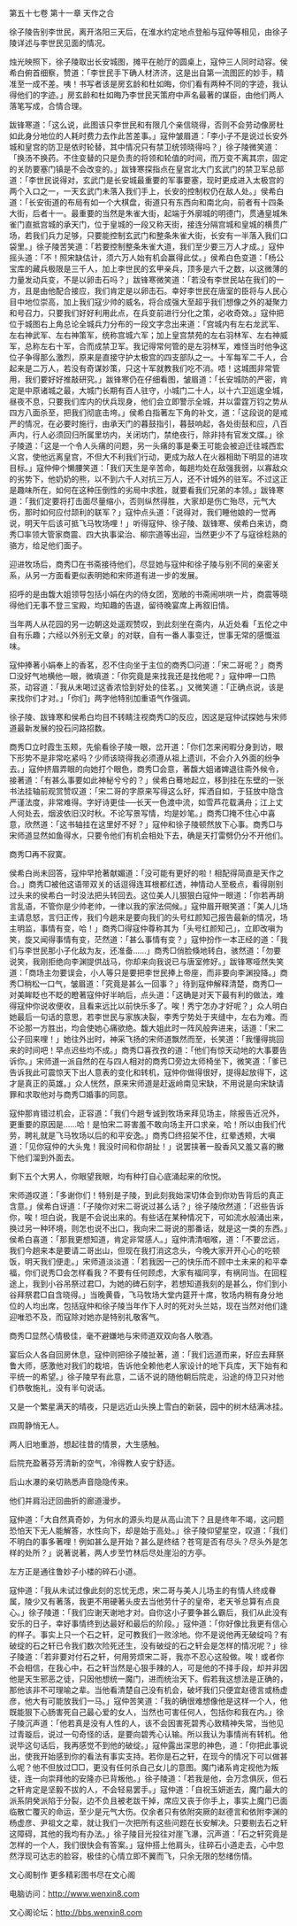 第五十七卷 第十一章 天作之合

徐子陵告别李世民，离开洛阳三天后，在淮水约定地点登船与寇仲等相见，由徐子陵详述与李世民见面的情况。

烛光映照下，徐子陵取出长安城图，摊平在舱厅的圆桌上，寇仲三人同时动容。侯希白俯首细察，赞道：「李世民手下确人材济济，这是出自第一流图匠的妙手，精准至一成不差。咦！书写者该是房玄龄和杜如晦，你们看有两种不同的字迹，我认得他们的字迹。」房玄龄和杜如晦乃李世民天策府中声名最著的谋臣，由他们两人落笔写成，合情合理。

跋锋寒道：「这么说，此图该只李世民和有限几个亲信晓得，否则不会劳动像房杜如此身分地位的人耗时费力去作此苦差事。」寇仲皱眉道：「李小子不是说过长安外城和皇宫的防卫是依时轮替，其中情况只有禁卫统领晓得吗？」徐子陵微笑道：「换汤不换药。不住变替的只是负责的将领和轮值的时间，而万变不离其宗，固定的关防要塞门镇是不会改变的。」跋锋寒探指点在皇宫北大门玄武门的禁卫军总部道：「李世民说得对，玄武门是长安城最重要的军事要塞，现时更成进入太极宫的两个入口之一，一天玄武门未落入我们手上，长安的控制权仍在敌人处。」侯希白道：「长安街道的布局有如一个大棋盘，街道只有东西向和南北向，前者有十四条大街，后者十一。最重要的当然是朱雀大街，起端于外廓城的明德门，贯通皇城朱雀门直抵宫城的承天门，位于皇城的一段又称天街，接连分隔宫城和皇城的横贯广场，若我们兵力足够，只要能控制玄武门和整条朱雀大街，长安有一半落入我们口袋里。」徐子陵苦笑道：「若要控制整条朱雀大道，我们至少要三万人才成。」寇仲摇头道：「不！照宋缺估计，须六万人始有机会赢得此仗。」侯希白色变道：「杨公宝库的藏兵极限是三千人，加上李世民的玄甲亲兵，顶多是六千之数，以这微薄的力量发动兵变，不是以卵击石吗？」跋锋寒微笑道：「若没有李世民站在我们的一方，且是由他配合接应，我们肯定是以卵击石。幸好李世民在唐室的臣将与人民心目中地位崇高，加上我们寇少帅的威名，将合成强大至超乎我们想像之外的凝聚力和号召力，只要我们好好利用此点，在兵变前进行分化之策，必收奇效。」寇仲把位于城图右上角总论全城兵力分布的一段文字念出来道：「宫城内有左右龙武军、左右神武军、左右神策军，统称宫城六军；加上皇宫禁苑的左右羽林军、左右神威军，总称左右十军，合而成禁卫军。我记得常何管的是左羽林军，难怪当时他争这位子争得那么激烈，原来是直接守护太极宫的四支部队之一。十军每军二千人，合起来是二万人，若没有奇谋妙策，只这十军就教我们吃不消。唔！这城图非常管用，我们要好好推敲研究。」跋锋寒仍在仔细看图，皱眉道：「长安城防的严密，肯定是中原诸城之最，大城门长期有百人驻守，小城门二十人，以十六卫巡逡全城，昼夜不息，只要我们库内的伏兵现身，他们会立即警示全城，并以雷霆万钧之势从四方八面杀至，把我们彻底击垮。」侯希白指著左下角的补文，道：「这段说的是戒严的情况，在必要时施行，由承天门的暮鼓指引，暮鼓响起，各处街鼓和应，八百声内，行人必须回归所属里坊内，关闭坊门，禁绝夜行，除非持有官发文牒。」徐子陵道：「这是一个令人头痛的问题，另一头痛的事是秦王可能会被迫迁往城西宏义宫，使他远离皇宫，不但大不利我们行动，更成为敌人在火器相助下明显的进攻目标。」寇仲伸个懒腰笑道：「我们天生是辛苦命，每趟均处在敌强我弱，以寡敌众的劣势下，他奶奶的熊，以不到六千人对抗三万人，还不计城外的驻军。不过这正是趣味所在，如何在这种压倒性的劣局中求胜，就要看我们兄弟的本领。」跋锋寒道：「我们定要将打击面尽量缩小，否则纵然得胜，大家却是伤亡殆尽，元气大伤，那时如何应付颉利的联军？」寇仲点头道：「说得对，我们睡他娘的一觉再说，明天午后该可抵飞马牧场哩！」听得寇仲、徐子陵、跋锋寒、侯希白来访，商秀□率领大管家商震、四大执事梁治、柳宗道等出迎，当然更少不了与寇徐稔熟的骆方，给足他们面子。

迎进牧场后，商秀□在书斋接待他们，尽显她与寇仲和徐子陵与别不同的亲密关系，从另一方面看更似表明她和宋师道有进一步的发展。

招呼的是由馥大姐领导包括小娟在内的侍女团，宽敞的书斋闹哄哄一片，商震等晓得他们无事不登三宝殿，均知趣的告退，留待晚宴席上再叙旧情。

当年两人从花园的另一边朝这处遥观赞叹，到此刻坐在斋内，从近处看「五伦之中自有乐趣；六经以外别无文章」的对联，自有一番人事变迁，世事无常的感慨滋味。

寇仲捧著小娟奉上的香茗，忍不住向坐于主位的商秀□问道：「宋二哥呢？」商秀□没好气地横他一眼，微填道：「你究竟是来找我还是找他呢？」寇仲呷一口热茶，动容道：「我从未喝过这香浓恰到好处的佳茗。」又微笑道：「正确点说，该是来找你们才对。」「你们」两字他特别加重语气作强调。

徐子陵、跋锋寒和侯希白均目不转睛注视商秀□的反应，因这是寇仲试探她与宋师道最新发展的投石问路招数。

商秀□立时霞生玉颊，先偷看徐子陵一眼，岔开道：「你们怎来闲暇分身到访，眼下形势不是非常吃紧吗？少师该晓得我必须遵从祖上遗训，不会介入外面的纷争去。」寇仲挤眉弄眼的向她打个眼色，商秀□会意，著馥大姐诸婢退往斋外候令，接著道：「有甚么事要如此神秘兮兮的？」侯希白蓦地起立，移到挂在东壁的一张书法挂轴前观赏赞叹道：「宋二哥的字原来写得这么好，挥洒自如，于狂放中隐含严谨法度，非常难得。字好诗更佳──长天一色渡中流，如雪芦花载满舟；江上丈人何处去，烟波依旧汉时秋。不论写景写情，均是妙笔。」商秀□掩不住心中喜意，欣然道：「这书轴挂在这里好不好？」寇仲和徐子陵顿然放下心事。商秀□与宋师道显然如鱼得水，只要令他们有机会相处下去，确是天打雷劈仍分不开他们。

商秀□再不寂寞。

侯希白尚未回答，寇仲早抢著献媚道：「没可能有更好的啦！相配得简直是天作之合。」商秀□被他这语带双关的话逗得连耳根都红透，神情动人至极点，看得刚别过头来的侯希白一时没法把头转回去。这位美人儿狠狠白寇仲一眼道：「你若再胡言乱语，不管你是少帅老帅，一律以我的家法伺候。」寇仲眉开眼笑道：「美人儿场主请息怒，言归正传，我们今趟来是要向我们的头号红颜知己报告最新的情况，场主明监，事情有变，哈！」商秀□得寇仲尊称其为「头号红颜知己」，立即改嗔为笑，旋又闻得事情有变，茫然道：「甚么事情有变？」寇仲扮作一本正经的道：「我们与李世民那小子化敌为友，还准备……」商秀□俏脸倏地转白，骇然道：「勿要说笑，我刚拒绝向李渊提供战马，你却来向我说已与唐室修好。」跋锋寒哑然失笑道：「商场主勿要误会，小人等只是要把李世民捧上帝座，而非要向李渊投降。」商秀□稍松一口气，皱眉道：「究竟是甚么一回事？」待到寇仲解释清楚，商秀□一对美眸眨也不眨的瞪著寇仲好半晌后，点头道：「这确是对天下最有利的做法，难得寇仲你说收便收，且看来远比以前快乐多了。唉！秀宁怎办才好呢？」众人明白她最后一句话的意思，若李世民与家族决裂，李秀宁势处于夹缝中，左右为难。而不论那一方胜出，均会使她心痛欲绝。馥大姐此时一阵风般奔进来，话道：「宋二公子回来哩！」她往外出时，神采飞扬的宋师道飘然而至，长笑道：「我懂得挑回来的时间吧！早点迟些均不成。」商秀□喜孜孜的道：「他们有惊天动地的大事要告诉你。」宋师道一派自然的在与四人相对的商秀□旁边太师椅坐下，微笑道：「爹已告诉我此可震惊天下出人意表的变化和转机，寇仲你做得很好，提得起放得下，这才是真正的英雄。」众人恍然，原来宋师道是赶返岭南见宋缺，不用说是向宋缺请罪和求取他对与商秀□婚事的同意。

寇仲那肯错过机会，正容道：「我们今趟专诚到牧场来拜见场主，除报告近况外，更重要的原因是……哈！是怕宋二哥害羞不敢向场主开口求亲，哈！所以由我们代劳，聘礼就是飞马牧场以后的和平安逸。」商秀□终招架不住，红晕透颊，大嗔道：「见你寇仲的大头鬼！我没时间和你胡扯！」说罢挟著一股香风又羞又喜的撇下他们溜到外面去。

剩下五个大男人，你眼望我眼，均有种打自心底涌起来的欣悦。

宋师道叹道：「多谢你们！特别是子陵，到此刻我始深切体会到你劝告背后的真正含意。」侯希白讶道：「子陵你对宋二哥说过甚么话？」徐子陵欣然道：「迟些告诉你，唉！坦白说，我是不会说出来的。有些话在某种情况下，可如流水般涌出来，换过另一种环境，则怎也说不出口，我向宋二哥说的那番话，就是这一类的东西。」侯希白喜道：「那我更想知道，肯定非常感人。」寇仲清清咽喉，道：「不要岔远，我们今趟来本是要请二哥出山，但现在我打消这念头，今晚大家开开心心的吃顿饭，明天我们便走。」宋师道淡淡道：「若我因一己的快乐而不顾中土未来的和平幸福，你们说秀□会怎样看我？不要有任何顾虑，大家有福同享，有祸同当。在回程途上，我到小谷吊祭过君□，为她的碑石刻字，若想知道我刻的是甚么，你们到小谷拜祭君□自含晓得。」当晚黄昏，飞马牧场大堂内筵开十席，牧场内稍有身分地位的人均出席，包括寇仲和徐子陵当年作下人时的死对头兰姑，现在当然对他们逢迎唯恐不及，而寇除对她亦是特别礼敬客气。

商秀□显然心情极佳，毫不避嫌地与宋师道双双向各人敬酒。

宴后众人各自回房休息，寇仲则把徐子陵扯著，道：「我们远道而来，好应去拜祭鲁大师，感激他对我们的栽培，告诉他全赖他老人家设计的地下兵库，天下始有和平统一的希望。」徐子陵早有此意，二话不说的随他朝后院走，沿途的侍卫只对他们恭敬施礼，没有半句说话。

又是一个繁星满天的晴夜，只是远近山头换上雪白的新装，园中的树木结满冰挂。

四周静悄无人。

两人旧地重游，想起往昔的情景，大生感触。

后院充盈著芬芳清新的空气，冷得教人安宁舒适。

后山水瀑的亲切熟悉声音隐隐传来。

他们并肩沿迂回曲折的廊道漫步。

寇仲道：「大自然真奇妙，为何水的源头均是从高山流下？且是终年不竭，这问题恐怕天下无人能解答，水性向下，却是始于高处。」徐子陵仰望星空，叹道：「我们不明白的事多著哩！例如甚么是开始？甚么是终结？苍穹是否有尽头？尽头外是怎样的处所？」说著说著，两人步至竹林后尽处崖沿的方亭。

左方正是通往鲁妙子小楼的碎石小道。

寇仲道：「我从未试过像此刻的忘忧无虑，宋二哥与美人儿场主的有情人终成眷属，陵少又有著落，我更不用硬著头皮去当他劳什子的皇帝，老天爷总算有点良心。」徐子陵道：「我们应谢天谢地才对。自你这小子要争甚么霸后，我们从此没有安乐的日子，幸好事情终到达最好和最后的阶段。」寇仲道：「你好像比我更有信心的样子。事实上只一个石之轩，足可教我们一败涂地。你不是说他再无破绽吗？有破绽的石之轩已令我们数次险死还生，没有破绽的石之轩会是怎样的情况呢？」徐子陵道：「若非要对付石之轩，何用劳烦宋二哥，我亦不忍心这般做。唉！或者你不会相信，在我心中，石之轩当然是心狠手辣的人，可是他的不择手段，却并非因他是天生邪恶之徒，只因他想统一魔门，进而统治天下。假若我这想法是正确的，那他该非不可理喻之辈。当他看清楚自己没有机会，破坏我们只便宜赵德言或杨虚彦，他大有可能放我们一马。」寇仲苦笑道：「我的确很难想像他是这样一个人，他既能狠下心肠害死自己最心爱的女人，当然也可害任何人，包括你和我在内。」徐子陵沉声道：「他若真是没有人性的人，该不会因害死碧秀心致精神失常，当他见过青璇后，说过一句奇怪的话，是要向碧秀心认输。所以我认为事情尚有转机。他说毕这句话后，我再感觉不到他的破绽。」寇仲露出深思的神色，道：「你把此事说出，使我开始感到你的看法有事实支持。若你是石之轩，在现今的情况下可以做甚么呢？他不但放过□□，更没有任何杀自己女儿的意图。魔门诸系肯定视他为叛徒，连一向崇拜他的安隆亦已背叛他。」徐子陵道：「若我是他，会万念俱灰，但石之轩肯定是坚毅不拔的人，不会轻易罢手。」寇仲道：「自祝玉妍逝去，魔门最大的派系阴癸派陷于分裂，边不负且被老跋干掉，席应又丧于你手上，事实上魔门已面临散亡覆灭的命运，至少是元气大伤。仅余者只有依附突厥的赵德言和依附李渊的杨虚彦、尹祖文之辈，就让我们一次把所有这些问题在长安解决。只要剔去石之轩这障碍，其他的我均有办法。」徐子陵目光投往对崖飞瀑，沉声道：「石之轩究竟是怎样的一个人，我们很快会有答案。」寇仲搭上他肩头，往碎石小道走去，心中忽然浮现可达志的脸容，极佳的心情立即不翼而飞，只余无限的愁绪伤情。

文心阁制作 更多精彩图书尽在文心阁

电脑访问：http://www.wenxin8.com

文心阁论坛：http://bbs.wenxin8.com